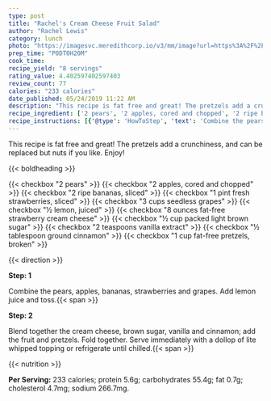 ```yaml
---
type: post
title: "Rachel's Cream Cheese Fruit Salad"
author: "Rachel Lewis"
category: lunch
photo: "https://imagesvc.meredithcorp.io/v3/mm/image?url=https%3A%2F%2Fimages.media-allrecipes.com%2Fuserphotos%2F232553.jpg"
prep_time: "P0DT0H20M"
cook_time: 
recipe_yield: "8 servings"
rating_value: 4.402597402597403
review_count: 77
calories: "233 calories"
date_published: 05/24/2019 11:22 AM
description: "This recipe is fat free and great! The pretzels add a crunchiness, and can be replaced but nuts if you like.  Enjoy!"
recipe_ingredient: ['2 pears', '2 apples, cored and chopped', '2 ripe bananas, sliced', '1 pint fresh strawberries, sliced', '3 cups seedless grapes ', '½ lemon, juiced', '8 ounces fat-free strawberry cream cheese', '½ cup packed light brown sugar', '2 teaspoons vanilla extract', '½ tablespoon ground cinnamon', '1 cup fat-free pretzels, broken']
recipe_instructions: [{'@type': 'HowToStep', 'text': 'Combine the pears, apples, bananas, strawberries and grapes. Add lemon juice and toss.\n'}, {'@type': 'HowToStep', 'text': 'Blend together the cream cheese, brown sugar, vanilla and cinnamon; add the fruit and pretzels. Fold together. Serve immediately with a dollop of lite whipped topping or refrigerate until chilled.\n'}]
---
```


This recipe is fat free and great! The pretzels add a crunchiness, and can be replaced but nuts if you like.  Enjoy! 

{{< boldheading >}}

{{< checkbox "2  pears" >}}
{{< checkbox "2  apples, cored and chopped" >}}
{{< checkbox "2  ripe bananas, sliced" >}}
{{< checkbox "1 pint fresh strawberries, sliced" >}}
{{< checkbox "3 cups seedless grapes" >}}
{{< checkbox "½  lemon, juiced" >}}
{{< checkbox "8 ounces fat-free strawberry cream cheese" >}}
{{< checkbox "½ cup packed light brown sugar" >}}
{{< checkbox "2 teaspoons vanilla extract" >}}
{{< checkbox "½ tablespoon ground cinnamon" >}}
{{< checkbox "1 cup fat-free pretzels, broken" >}}


{{< direction >}}

**Step: 1**

Combine the pears, apples, bananas, strawberries and grapes. Add lemon juice and toss.{{< span >}}

**Step: 2**

Blend together the cream cheese, brown sugar, vanilla and cinnamon; add the fruit and pretzels. Fold together. Serve immediately with a dollop of lite whipped topping or refrigerate until chilled.{{< span >}}

{{< nutrition >}}

**Per Serving:** 233 calories; protein 5.6g; carbohydrates 55.4g; fat 0.7g; cholesterol 4.7mg; sodium 266.7mg.